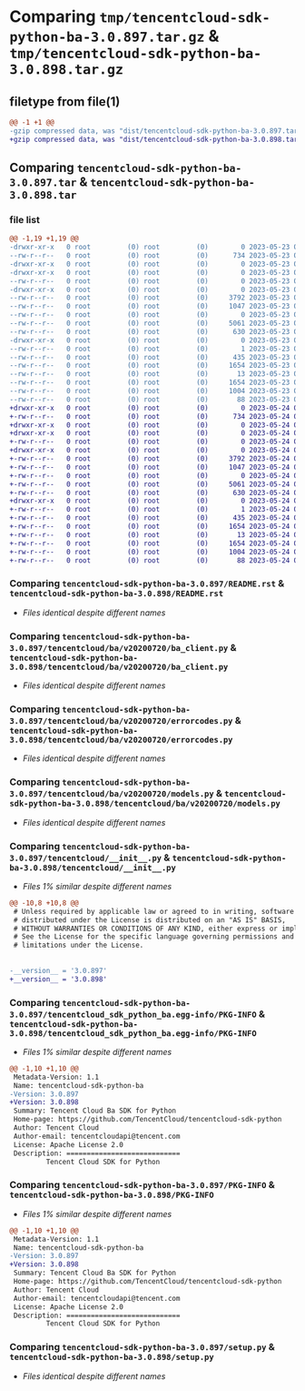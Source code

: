 # Comparing `tmp/tencentcloud-sdk-python-ba-3.0.897.tar.gz` & `tmp/tencentcloud-sdk-python-ba-3.0.898.tar.gz`

## filetype from file(1)

```diff
@@ -1 +1 @@
-gzip compressed data, was "dist/tencentcloud-sdk-python-ba-3.0.897.tar", last modified: Tue May 23 02:14:04 2023, max compression
+gzip compressed data, was "dist/tencentcloud-sdk-python-ba-3.0.898.tar", last modified: Wed May 24 01:45:30 2023, max compression
```

## Comparing `tencentcloud-sdk-python-ba-3.0.897.tar` & `tencentcloud-sdk-python-ba-3.0.898.tar`

### file list

```diff
@@ -1,19 +1,19 @@
-drwxr-xr-x   0 root         (0) root         (0)        0 2023-05-23 02:14:04.000000 tencentcloud-sdk-python-ba-3.0.897/
--rw-r--r--   0 root         (0) root         (0)      734 2023-05-23 02:14:04.000000 tencentcloud-sdk-python-ba-3.0.897/README.rst
-drwxr-xr-x   0 root         (0) root         (0)        0 2023-05-23 02:14:04.000000 tencentcloud-sdk-python-ba-3.0.897/tencentcloud/
-drwxr-xr-x   0 root         (0) root         (0)        0 2023-05-23 02:14:04.000000 tencentcloud-sdk-python-ba-3.0.897/tencentcloud/ba/
--rw-r--r--   0 root         (0) root         (0)        0 2023-05-23 02:14:04.000000 tencentcloud-sdk-python-ba-3.0.897/tencentcloud/ba/__init__.py
-drwxr-xr-x   0 root         (0) root         (0)        0 2023-05-23 02:14:04.000000 tencentcloud-sdk-python-ba-3.0.897/tencentcloud/ba/v20200720/
--rw-r--r--   0 root         (0) root         (0)     3792 2023-05-23 02:14:04.000000 tencentcloud-sdk-python-ba-3.0.897/tencentcloud/ba/v20200720/ba_client.py
--rw-r--r--   0 root         (0) root         (0)     1047 2023-05-23 02:14:04.000000 tencentcloud-sdk-python-ba-3.0.897/tencentcloud/ba/v20200720/errorcodes.py
--rw-r--r--   0 root         (0) root         (0)        0 2023-05-23 02:14:04.000000 tencentcloud-sdk-python-ba-3.0.897/tencentcloud/ba/v20200720/__init__.py
--rw-r--r--   0 root         (0) root         (0)     5061 2023-05-23 02:14:04.000000 tencentcloud-sdk-python-ba-3.0.897/tencentcloud/ba/v20200720/models.py
--rw-r--r--   0 root         (0) root         (0)      630 2023-05-23 02:14:04.000000 tencentcloud-sdk-python-ba-3.0.897/tencentcloud/__init__.py
-drwxr-xr-x   0 root         (0) root         (0)        0 2023-05-23 02:14:04.000000 tencentcloud-sdk-python-ba-3.0.897/tencentcloud_sdk_python_ba.egg-info/
--rw-r--r--   0 root         (0) root         (0)        1 2023-05-23 02:14:04.000000 tencentcloud-sdk-python-ba-3.0.897/tencentcloud_sdk_python_ba.egg-info/dependency_links.txt
--rw-r--r--   0 root         (0) root         (0)      435 2023-05-23 02:14:04.000000 tencentcloud-sdk-python-ba-3.0.897/tencentcloud_sdk_python_ba.egg-info/SOURCES.txt
--rw-r--r--   0 root         (0) root         (0)     1654 2023-05-23 02:14:04.000000 tencentcloud-sdk-python-ba-3.0.897/tencentcloud_sdk_python_ba.egg-info/PKG-INFO
--rw-r--r--   0 root         (0) root         (0)       13 2023-05-23 02:14:04.000000 tencentcloud-sdk-python-ba-3.0.897/tencentcloud_sdk_python_ba.egg-info/top_level.txt
--rw-r--r--   0 root         (0) root         (0)     1654 2023-05-23 02:14:04.000000 tencentcloud-sdk-python-ba-3.0.897/PKG-INFO
--rw-r--r--   0 root         (0) root         (0)     1004 2023-05-23 02:14:04.000000 tencentcloud-sdk-python-ba-3.0.897/setup.py
--rw-r--r--   0 root         (0) root         (0)       88 2023-05-23 02:14:04.000000 tencentcloud-sdk-python-ba-3.0.897/setup.cfg
+drwxr-xr-x   0 root         (0) root         (0)        0 2023-05-24 01:45:30.000000 tencentcloud-sdk-python-ba-3.0.898/
+-rw-r--r--   0 root         (0) root         (0)      734 2023-05-24 01:45:30.000000 tencentcloud-sdk-python-ba-3.0.898/README.rst
+drwxr-xr-x   0 root         (0) root         (0)        0 2023-05-24 01:45:30.000000 tencentcloud-sdk-python-ba-3.0.898/tencentcloud/
+drwxr-xr-x   0 root         (0) root         (0)        0 2023-05-24 01:45:30.000000 tencentcloud-sdk-python-ba-3.0.898/tencentcloud/ba/
+-rw-r--r--   0 root         (0) root         (0)        0 2023-05-24 01:45:30.000000 tencentcloud-sdk-python-ba-3.0.898/tencentcloud/ba/__init__.py
+drwxr-xr-x   0 root         (0) root         (0)        0 2023-05-24 01:45:30.000000 tencentcloud-sdk-python-ba-3.0.898/tencentcloud/ba/v20200720/
+-rw-r--r--   0 root         (0) root         (0)     3792 2023-05-24 01:45:30.000000 tencentcloud-sdk-python-ba-3.0.898/tencentcloud/ba/v20200720/ba_client.py
+-rw-r--r--   0 root         (0) root         (0)     1047 2023-05-24 01:45:30.000000 tencentcloud-sdk-python-ba-3.0.898/tencentcloud/ba/v20200720/errorcodes.py
+-rw-r--r--   0 root         (0) root         (0)        0 2023-05-24 01:45:30.000000 tencentcloud-sdk-python-ba-3.0.898/tencentcloud/ba/v20200720/__init__.py
+-rw-r--r--   0 root         (0) root         (0)     5061 2023-05-24 01:45:30.000000 tencentcloud-sdk-python-ba-3.0.898/tencentcloud/ba/v20200720/models.py
+-rw-r--r--   0 root         (0) root         (0)      630 2023-05-24 01:45:30.000000 tencentcloud-sdk-python-ba-3.0.898/tencentcloud/__init__.py
+drwxr-xr-x   0 root         (0) root         (0)        0 2023-05-24 01:45:30.000000 tencentcloud-sdk-python-ba-3.0.898/tencentcloud_sdk_python_ba.egg-info/
+-rw-r--r--   0 root         (0) root         (0)        1 2023-05-24 01:45:30.000000 tencentcloud-sdk-python-ba-3.0.898/tencentcloud_sdk_python_ba.egg-info/dependency_links.txt
+-rw-r--r--   0 root         (0) root         (0)      435 2023-05-24 01:45:30.000000 tencentcloud-sdk-python-ba-3.0.898/tencentcloud_sdk_python_ba.egg-info/SOURCES.txt
+-rw-r--r--   0 root         (0) root         (0)     1654 2023-05-24 01:45:30.000000 tencentcloud-sdk-python-ba-3.0.898/tencentcloud_sdk_python_ba.egg-info/PKG-INFO
+-rw-r--r--   0 root         (0) root         (0)       13 2023-05-24 01:45:30.000000 tencentcloud-sdk-python-ba-3.0.898/tencentcloud_sdk_python_ba.egg-info/top_level.txt
+-rw-r--r--   0 root         (0) root         (0)     1654 2023-05-24 01:45:30.000000 tencentcloud-sdk-python-ba-3.0.898/PKG-INFO
+-rw-r--r--   0 root         (0) root         (0)     1004 2023-05-24 01:45:30.000000 tencentcloud-sdk-python-ba-3.0.898/setup.py
+-rw-r--r--   0 root         (0) root         (0)       88 2023-05-24 01:45:30.000000 tencentcloud-sdk-python-ba-3.0.898/setup.cfg
```

### Comparing `tencentcloud-sdk-python-ba-3.0.897/README.rst` & `tencentcloud-sdk-python-ba-3.0.898/README.rst`

 * *Files identical despite different names*

### Comparing `tencentcloud-sdk-python-ba-3.0.897/tencentcloud/ba/v20200720/ba_client.py` & `tencentcloud-sdk-python-ba-3.0.898/tencentcloud/ba/v20200720/ba_client.py`

 * *Files identical despite different names*

### Comparing `tencentcloud-sdk-python-ba-3.0.897/tencentcloud/ba/v20200720/errorcodes.py` & `tencentcloud-sdk-python-ba-3.0.898/tencentcloud/ba/v20200720/errorcodes.py`

 * *Files identical despite different names*

### Comparing `tencentcloud-sdk-python-ba-3.0.897/tencentcloud/ba/v20200720/models.py` & `tencentcloud-sdk-python-ba-3.0.898/tencentcloud/ba/v20200720/models.py`

 * *Files identical despite different names*

### Comparing `tencentcloud-sdk-python-ba-3.0.897/tencentcloud/__init__.py` & `tencentcloud-sdk-python-ba-3.0.898/tencentcloud/__init__.py`

 * *Files 1% similar despite different names*

```diff
@@ -10,8 +10,8 @@
 # Unless required by applicable law or agreed to in writing, software
 # distributed under the License is distributed on an "AS IS" BASIS,
 # WITHOUT WARRANTIES OR CONDITIONS OF ANY KIND, either express or implied.
 # See the License for the specific language governing permissions and
 # limitations under the License.
 
 
-__version__ = '3.0.897'
+__version__ = '3.0.898'
```

### Comparing `tencentcloud-sdk-python-ba-3.0.897/tencentcloud_sdk_python_ba.egg-info/PKG-INFO` & `tencentcloud-sdk-python-ba-3.0.898/tencentcloud_sdk_python_ba.egg-info/PKG-INFO`

 * *Files 1% similar despite different names*

```diff
@@ -1,10 +1,10 @@
 Metadata-Version: 1.1
 Name: tencentcloud-sdk-python-ba
-Version: 3.0.897
+Version: 3.0.898
 Summary: Tencent Cloud Ba SDK for Python
 Home-page: https://github.com/TencentCloud/tencentcloud-sdk-python
 Author: Tencent Cloud
 Author-email: tencentcloudapi@tencent.com
 License: Apache License 2.0
 Description: ============================
         Tencent Cloud SDK for Python
```

### Comparing `tencentcloud-sdk-python-ba-3.0.897/PKG-INFO` & `tencentcloud-sdk-python-ba-3.0.898/PKG-INFO`

 * *Files 1% similar despite different names*

```diff
@@ -1,10 +1,10 @@
 Metadata-Version: 1.1
 Name: tencentcloud-sdk-python-ba
-Version: 3.0.897
+Version: 3.0.898
 Summary: Tencent Cloud Ba SDK for Python
 Home-page: https://github.com/TencentCloud/tencentcloud-sdk-python
 Author: Tencent Cloud
 Author-email: tencentcloudapi@tencent.com
 License: Apache License 2.0
 Description: ============================
         Tencent Cloud SDK for Python
```

### Comparing `tencentcloud-sdk-python-ba-3.0.897/setup.py` & `tencentcloud-sdk-python-ba-3.0.898/setup.py`

 * *Files identical despite different names*


